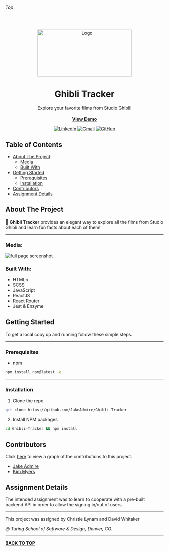###### Top

<br />
<p align="center">
  <a href="https://github.com/JakeAdmire/Ghibli-Tracker">
    <img src="https://p7.hiclipart.com/preview/866/176/918/ghibli-museum-dog-studio-ghibli-logo-totoro-studio-ghibli.jpg" alt="Logo" width="300" height="150">
  </a>
  <h1 align="center">Ghibli Tracker</h1>
  <p align="center">
    Explore your favorite films from Studio Ghibli!
    <br />
    <br />
    <b><a href="https://jakeadmire.github.io/Ghibli-Tracker/">View Demo</a></b>
  </p>
</p>
<div align="center">

[![LinkedIn][linkedin-shield]][linkedin-url] [![Gmail][gmail-shield]][gmail-url] [![GitHub][github-shield]][github-url]
</div>

## Table of Contents

- [About The Project](#About-The-Project)
  - [Media](#Media)
  - [Built With](#Built-With)
- [Getting Started](#Getting-Started)
  - [Prerequisites](#Prerequisites)
  - [Installation](#Installation)
- [Contributors](#Contributors)
- [Assignment Details](#Assignment-Details)

## About The Project
  
:movie_camera: **Ghibli Tracker** provides an elegant way to explore all the films from Studio Ghibli and learn fun facts about each of them!

---

### Media:

![full page screenshot](https://user-images.githubusercontent.com/43019784/55082799-f2fc8600-5067-11e9-8817-996074d992ea.png)

### Built With:
- HTML5
- SCSS 
- JavaScript
- ReactJS
- React Router
- Jest & Enzyme

## Getting Started

To get a local copy up and running follow these simple steps.

---

### Prerequisites

* npm
```sh
npm install npm@latest -g
```

---

### Installation

1. Clone the repo
```sh
git clone https://github.com/JakeAdmire/Ghibli-Tracker
```
2. Install NPM packages
```sh
cd Ghibli-Tracker && npm install
```

## Contributors

Click [here](https://github.com/JakeAdmire/Ghibli-Tracker/graphs/contributors) to view a graph of the contributions to this project.

- [Jake Admire](https://github.com/jakeadmire)
- [Kim Myers](https://github.com/kimmichurri)

## Assignment Details

The intended assignment was to learn to cooperate with a pre-built backend API in order to allow the signing in/out of users. 

---

This project was assigned by Christie Lynam and David Whitaker

_@ Turing School of Software & Design, Denver, CO._

---

**[BACK TO TOP](#top)**

<!-- URL References  -->
[linkedin-shield]: https://img.shields.io/badge/-LinkedIn-0077b5.svg?style=for-the-badge&logo=linkedin
[linkedin-url]: https://linkedin.com/in/jakeadmire

[gmail-shield]: https://img.shields.io/badge/-Email-red.svg?style=for-the-badge&logo=gmail&logoColor=white
[gmail-url]: https://mailto:jakeadmire1@gmail.com

[github-shield]: https://img.shields.io/badge/dynamic/json?label=Follow&query=length&url=https://api.github.com/users/jakeadmire/followers&style=for-the-badge&logo=github
[github-url]: https://mailto:jakeadmire1@gmail.com
